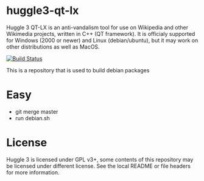 huggle3-qt-lx
=============

Huggle 3 QT-LX is an anti-vandalism tool for use on Wikipedia and other Wikimedia projects, written in C++ (QT framework).  It is officialy supported for Windows (2000 or newer) and Linux (debian/ubuntu), but it may work on other distributions as well as MacOS.

[![Build Status](https://travis-ci.org/huggle/huggle3-qt-lx.png?branch=debian)](https://travis-ci.org/huggle/huggle3-qt-lx)

This is a repository that is used to build debian packages

Easy
=====

 * git merge master
 * run debian.sh

License
===============

Huggle 3 is licensed under GPL v3+, some contents of this repository may be licensed under
different license. See the local README or file headers for more information.



